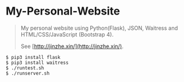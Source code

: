 # My-Personal-Website

> My personal website using Python(Flask), JSON, Waitress and HTML/CSS/JavaScript (Bootstrap 4).
>
> See [http://jinzhe.xin/](http://jinzhe.xin/).

```shell
$ pip3 install flask
$ pip3 install waitress
$ ./runtest.sh
$ ./runserver.sh
```
